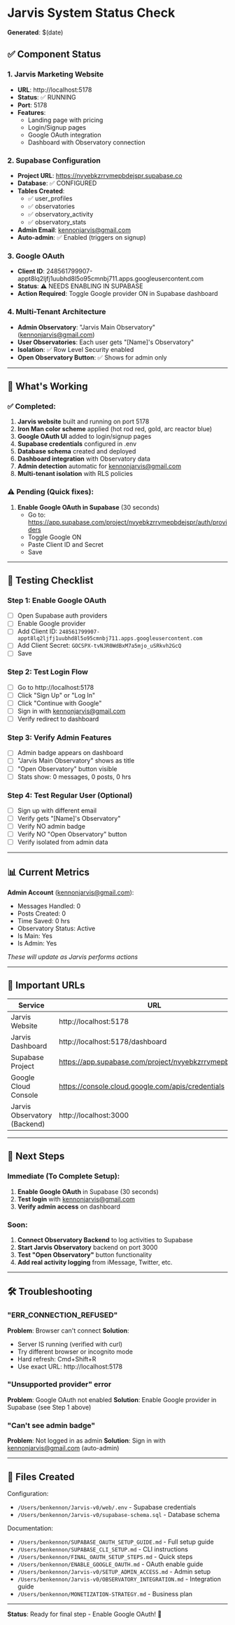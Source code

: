 # Jarvis System Status Check

**Generated**: $(date)

## ✅ Component Status

### 1. Jarvis Marketing Website
- **URL**: http://localhost:5178
- **Status**: ✅ RUNNING
- **Port**: 5178
- **Features**:
  - Landing page with pricing
  - Login/Signup pages
  - Google OAuth integration
  - Dashboard with Observatory connection

### 2. Supabase Configuration
- **Project URL**: https://nvyebkzrrvmepbdejspr.supabase.co
- **Database**: ✅ CONFIGURED
- **Tables Created**:
  - ✅ user_profiles
  - ✅ observatories
  - ✅ observatory_activity
  - ✅ observatory_stats
- **Admin Email**: kennonjarvis@gmail.com
- **Auto-admin**: ✅ Enabled (triggers on signup)

### 3. Google OAuth
- **Client ID**: 248561799907-appt8lq2ljfj1uubhd8l5o95cmnbj711.apps.googleusercontent.com
- **Status**: ⚠️ NEEDS ENABLING IN SUPABASE
- **Action Required**: Toggle Google provider ON in Supabase dashboard

### 4. Multi-Tenant Architecture
- **Admin Observatory**: "Jarvis Main Observatory" (kennonjarvis@gmail.com)
- **User Observatories**: Each user gets "[Name]'s Observatory"
- **Isolation**: ✅ Row Level Security enabled
- **Open Observatory Button**: ✅ Shows for admin only

---

## 🔄 What's Working

### ✅ Completed:
1. **Jarvis website** built and running on port 5178
2. **Iron Man color scheme** applied (hot rod red, gold, arc reactor blue)
3. **Google OAuth UI** added to login/signup pages
4. **Supabase credentials** configured in .env
5. **Database schema** created and deployed
6. **Dashboard integration** with Observatory data
7. **Admin detection** automatic for kennonjarvis@gmail.com
8. **Multi-tenant isolation** with RLS policies

### ⚠️ Pending (Quick fixes):
1. **Enable Google OAuth in Supabase** (30 seconds)
   - Go to: https://app.supabase.com/project/nvyebkzrrvmepbdejspr/auth/providers
   - Toggle Google ON
   - Paste Client ID and Secret
   - Save

---

## 🧪 Testing Checklist

### Step 1: Enable Google OAuth
- [ ] Open Supabase auth providers
- [ ] Enable Google provider
- [ ] Add Client ID: `248561799907-appt8lq2ljfj1uubhd8l5o95cmnbj711.apps.googleusercontent.com`
- [ ] Add Client Secret: `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`
- [ ] Save

### Step 2: Test Login Flow
- [ ] Go to http://localhost:5178
- [ ] Click "Sign Up" or "Log In"
- [ ] Click "Continue with Google"
- [ ] Sign in with kennonjarvis@gmail.com
- [ ] Verify redirect to dashboard

### Step 3: Verify Admin Features
- [ ] Admin badge appears on dashboard
- [ ] "Jarvis Main Observatory" shows as title
- [ ] "Open Observatory" button visible
- [ ] Stats show: 0 messages, 0 posts, 0 hrs

### Step 4: Test Regular User (Optional)
- [ ] Sign up with different email
- [ ] Verify gets "[Name]'s Observatory"
- [ ] Verify NO admin badge
- [ ] Verify NO "Open Observatory" button
- [ ] Verify isolated from admin data

---

## 📊 Current Metrics

**Admin Account** (kennonjarvis@gmail.com):
- Messages Handled: 0
- Posts Created: 0
- Time Saved: 0 hrs
- Observatory Status: Active
- Is Main: Yes
- Is Admin: Yes

*These will update as Jarvis performs actions*

---

## 🔗 Important URLs

| Service | URL | Status |
|---------|-----|--------|
| Jarvis Website | http://localhost:5178 | ✅ Running |
| Jarvis Dashboard | http://localhost:5178/dashboard | ✅ Ready |
| Supabase Project | https://app.supabase.com/project/nvyebkzrrvmepbdejspr | ✅ Active |
| Google Cloud Console | https://console.cloud.google.com/apis/credentials | ✅ Configured |
| Jarvis Observatory (Backend) | http://localhost:3000 | ⚠️ Not running yet |

---

## 🚀 Next Steps

### Immediate (To Complete Setup):
1. **Enable Google OAuth** in Supabase (30 seconds)
2. **Test login** with kennonjarvis@gmail.com
3. **Verify admin access** on dashboard

### Soon:
1. **Connect Observatory Backend** to log activities to Supabase
2. **Start Jarvis Observatory** backend on port 3000
3. **Test "Open Observatory"** button functionality
4. **Add real activity logging** from iMessage, Twitter, etc.

---

## 🛠️ Troubleshooting

### "ERR_CONNECTION_REFUSED"
**Problem**: Browser can't connect
**Solution**:
- Server IS running (verified with curl)
- Try different browser or incognito mode
- Hard refresh: Cmd+Shift+R
- Use exact URL: http://localhost:5178

### "Unsupported provider" error
**Problem**: Google OAuth not enabled
**Solution**: Enable Google provider in Supabase (see Step 1 above)

### "Can't see admin badge"
**Problem**: Not logged in as admin
**Solution**: Sign in with kennonjarvis@gmail.com (auto-admin)

---

## 📝 Files Created

Configuration:
- `/Users/benkennon/Jarvis-v0/web/.env` - Supabase credentials
- `/Users/benkennon/Jarvis-v0/supabase-schema.sql` - Database schema

Documentation:
- `/Users/benkennon/SUPABASE_OAUTH_SETUP_GUIDE.md` - Full setup guide
- `/Users/benkennon/SUPABASE_CLI_SETUP.md` - CLI instructions
- `/Users/benkennon/FINAL_OAUTH_SETUP_STEPS.md` - Quick steps
- `/Users/benkennon/ENABLE_GOOGLE_OAUTH.md` - OAuth enable guide
- `/Users/benkennon/Jarvis-v0/SETUP_ADMIN_ACCESS.md` - Admin setup
- `/Users/benkennon/Jarvis-v0/OBSERVATORY_INTEGRATION.md` - Integration guide
- `/Users/benkennon/MONETIZATION-STRATEGY.md` - Business plan

---

**Status**: Ready for final step - Enable Google OAuth! 🚀
